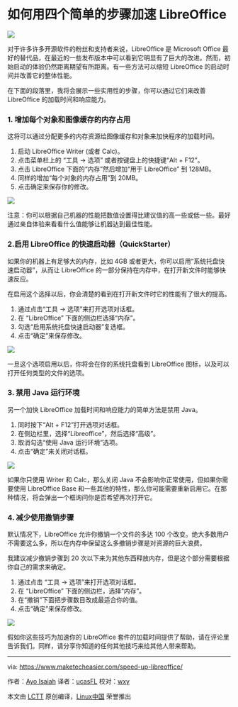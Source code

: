 如何用四个简单的步骤加速 LibreOffice
====

![](https://maketecheasier-2d0f.kxcdn.com/assets/uploads/2016/08/speed-up-libreoffice-featured-2.jpg)

对于许多许多开源软件的粉丝和支持者来说，LibreOffice 是 Microsoft Office 最好的替代品，在最近的一些发布版本中可以看到它明显有了巨大的改进。然而，初始启动的体验仍然距离期望有所距离。有一些方法可以缩短 LibreOffice 的启动时间并改善它的整体性能。

在下面的段落里，我将会展示一些实用性的步骤，你可以通过它们来改善 LibreOffice 的加载时间和响应能力。

### 1. 增加每个对象和图像缓存的内存占用

这将可以通过分配更多的内存资源给图像缓存和对象来加快程序的加载时间。

1. 启动 LibreOffice Writer (或者 Calc)。
2. 点击菜单栏上的 “工具 -> 选项” 或者按键盘上的快捷键“Alt + F12”。
3. 点击 LibreOffice 下面的“内存”然后增加“用于 LibreOffice” 到 128MB。
4. 同样的增加“每个对象的内存占用”到 20MB。
5. 点击确定来保存你的修改。

![](https://maketecheasier-2d0f.kxcdn.com/assets/uploads/2016/08/speed-up-libreoffice-step-1.png)

注意：你可以根据自己机器的性能把数值设置得比建议值的高一些或低一些。最好通过亲自体验来看看什么值能够让机器达到最佳性能。

### 2.启用 LibreOffice 的快速启动器（QuickStarter）

如果你的机器上有足够大的内存，比如 4GB 或者更大，你可以启用“系统托盘快速启动器”，从而让 LibreOffice 的一部分保持在内存中，在打开新文件时能够快速反应。

在启用这个选择以后，你会清楚的看到在打开新文件时它的性能有了很大的提高。

1. 通过点击“工具 -> 选项”来打开选项对话框。
2. 在 “LibreOffice” 下面的侧边栏选择“内存”。
3. 勾选“启用系统托盘快速启动器”复选框。
4. 点击“确定”来保存修改。

![](https://maketecheasier-2d0f.kxcdn.com/assets/uploads/2016/08/speed-up-libreoffice-2.png)

一旦这个选项启用以后，你将会在你的系统托盘看到 LibreOffice 图标，以及可以打开任何类型的文件的选项。

### 3. 禁用 Java 运行环境

另一个加快 LibreOffice 加载时间和响应能力的简单方法是禁用 Java。

1. 同时按下“Alt + F12”打开选项对话框。
2. 在侧边栏里，选择“Libreoffice”，然后选择“高级”。
3. 取消勾选“使用 Java 运行环境”选项。
4. 点击“确定”来关闭对话框。

![](https://maketecheasier-2d0f.kxcdn.com/assets/uploads/2016/08/speed-up-libreoffice-3.png)

如果你只使用 Writer 和 Calc，那么关闭 Java 不会影响你正常使用，但如果你需要使用 LibreOffice Base 和一些其他的特性，那么你可能需要重新启用它。在那种情况，将会弹出一个框询问你是否希望再次打开它。

### 4. 减少使用撤销步骤

默认情况下，LibreOffice 允许你撤销一个文件的多达 100 个改变。绝大多数用户不需要这么多，所以在内存中保留这么多撤销步骤是对资源的巨大浪费。

我建议减少撤销步骤到 20 次以下来为其他东西释放内存，但是这个部分需要根据你自己的需求来确定。

1. 通过点击 “工具 -> 选项”来打开选项对话框。
2. 在 “LibreOffice” 下面的侧边栏，选择“内存”。
3. 在“撤销”下面把步骤数目改成最适合你的值。
4. 点击“确定”来保存修改。

![](https://maketecheasier-2d0f.kxcdn.com/assets/uploads/2016/08/speed-up-libreoffice-5.png)

假如你这些技巧为加速你的 LibreOffice 套件的加载时间提供了帮助，请在评论里告诉我们。同样，请分享你知道的任何其他技巧来给其他人带来帮助。

--------------------------------------------------------------------------------

via: https://www.maketecheasier.com/speed-up-libreoffice/


作者：[Ayo Isaiah][a]
译者：[ucasFL](https://github.com/ucasFL)
校对：[wxy](https://github.com/wxy)

本文由 [LCTT](https://github.com/LCTT/TranslateProject) 原创编译，[Linux中国](https://linux.cn/) 荣誉推出

[a]: https://www.maketecheasier.com/author/ayoisaiah/
